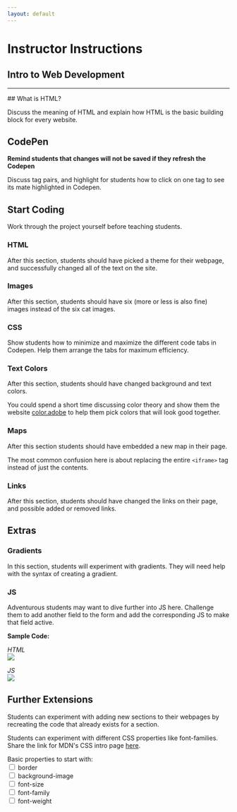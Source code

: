 ```yaml
---
layout: default
---
```


# Instructor Instructions

## Intro to Web Development
<hr>
## What is HTML?

Discuss the meaning of HTML and explain how HTML is the basic building block for every website.

## CodePen

**Remind students that changes will not be saved if they refresh the Codepen**

Discuss tag pairs, and highlight for students how to click on one tag to see its mate highlighted in Codepen.

## Start Coding

Work through the project yourself before teaching students.

### HTML

After this section, students should have picked a theme for their webpage, and successfully changed all of the text on the site.

### Images

After this section, students should have six (more or less is also fine) images instead of the six cat images.

### CSS

Show students how to minimize and maximize the different code tabs in Codepen. Help them arrange the tabs for maximum efficiency.

### Text Colors

After this section, students should have changed background and text colors.

You could spend a short time discussing color theory and show them the website [color.adobe](https://color.adobe.com/create/color-wheel) to help them pick colors that will look good together.

### Maps

After this section students should have embedded a new map in their page.

The most common confusion here is about replacing the entire `<iframe>` tag instead of just the contents.

### Links

After this section, students should have changed the links on their page, and possible added or removed links.

## Extras

### Gradients

In this section, students will experiment with gradients. They will need help with the syntax of creating a gradient.

### JS

Adventurous students may want to dive further into JS here. Challenge them to add another field to the form and add the corresponding JS to make that field active.

**Sample Code:**

_HTML_ <br>
<img style="height: auto; max-width: 75%;" src="{{ site.baseurl }}/assets/img/newformhtml.png">

_JS_ <br>
<img style="height: auto; max-width: 100%;" src="{{ site.baseurl }}/assets/img/newformjs.png">

## Further Extensions

Students can experiment with adding new sections to their webpages by recreating the code that already exists for a section.

Students can experiment with different CSS properties like font-families. Share the link for MDN's CSS intro page [here](https://developer.mozilla.org/en-US/docs/Learn/Getting_started_with_the_web/CSS_basics).

Basic properties to start with:<br>
<input type="checkbox" class="checkbox"> border <br>
<input type="checkbox" class="checkbox"> background-image <br>
<input type="checkbox" class="checkbox"> font-size <br>
<input type="checkbox" class="checkbox"> font-family <br>
<input type="checkbox" class="checkbox"> font-weight <br>
